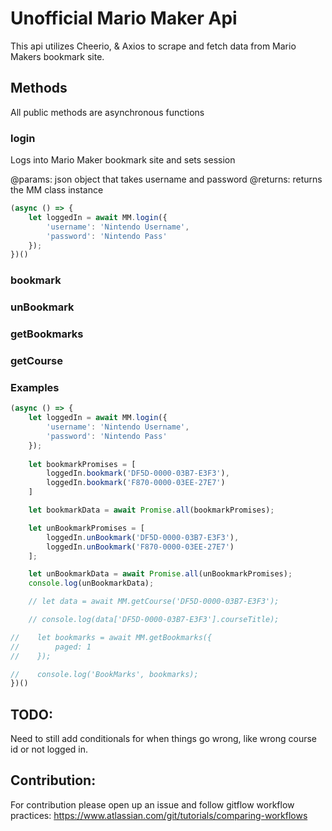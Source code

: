 # Unofficial Mario Maker Api
This api utilizes Cheerio, & Axios to scrape and fetch data from Mario Makers bookmark site.

## Methods
All public methods are asynchronous functions

### login
Logs into Mario Maker bookmark site and sets session

@params: json object that takes username and password
@returns: returns the MM class instance

```js
(async () => {
    let loggedIn = await MM.login({
        'username': 'Nintendo Username',
        'password': 'Nintendo Pass'
    });
})()
```

### bookmark

### unBookmark

### getBookmarks

### getCourse

### Examples
```js
(async () => {
    let loggedIn = await MM.login({
        'username': 'Nintendo Username',
        'password': 'Nintendo Pass'
    });
    
    let bookmarkPromises = [
        loggedIn.bookmark('DF5D-0000-03B7-E3F3'),
        loggedIn.bookmark('F870-0000-03EE-27E7')
    ]

    let bookmarkData = await Promise.all(bookmarkPromises);

    let unBookmarkPromises = [
        loggedIn.unBookmark('DF5D-0000-03B7-E3F3'),
        loggedIn.unBookmark('F870-0000-03EE-27E7')
    ];

    let unBookmarkData = await Promise.all(unBookmarkPromises);
    console.log(unBookmarkData);

    // let data = await MM.getCourse('DF5D-0000-03B7-E3F3');

    // console.log(data['DF5D-0000-03B7-E3F3'].courseTitle);

//    let bookmarks = await MM.getBookmarks({
//        paged: 1
//    });

//    console.log('BookMarks', bookmarks);
})()
```

## TODO:
Need to still add conditionals for when things go wrong, like wrong course id or not logged in.

## Contribution:
For contribution please open up an issue and follow gitflow workflow practices: https://www.atlassian.com/git/tutorials/comparing-workflows